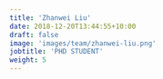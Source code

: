 ```yaml
---
title: 'Zhanwei Liu'
date: 2018-12-20T13:44:55+10:00
draft: false
image: 'images/team/zhanwei-liu.png'
jobtitle: 'PHD STUDENT'
weight: 5
---
```


